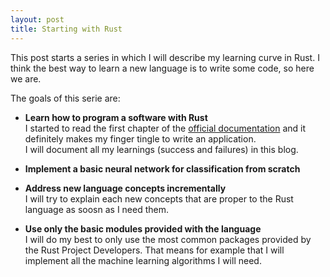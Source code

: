 ```yaml
---
layout: post
title: Starting with Rust
---
```


This post starts a series in which I will describe my learning curve in Rust. I think the best way to learn a new language is to write some code, so here we are.

The goals of this serie are:
- __Learn how to program a software with Rust__  
  I started to read the first chapter of the [official documentation](https://doc.rust-lang.org/book/2018-edition/) and it definitely makes my finger tingle to write an application.  
  I will document all my learnings (success and failures) in this blog.

- __Implement a basic neural network for classification from scratch__
  
- __Address new language concepts incrementally__  
  I will try to explain each new concepts that are proper to the Rust language as soosn as I need them.

- __Use only the basic modules provided with the language__  
  I will do my best to only use the most common packages provided by the Rust Project Developers. That means for example that I will implement all the machine learning algorithms I will need.

